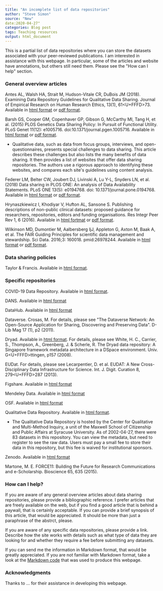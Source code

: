 ```yaml
---
title: "An incomplete list of data repositories"
author: "Steve Simon"
source: "New"
date:2020-04-27"
categories: Blog post
tags: Teaching resources
output: html_document
---
```


This is a partial list of data repositories where you can store the datasets associated with your peer-reviewed publications. I am interested in assistance with this webpage. In particular, some of the articles and website have annotations, but others still need them. Please see the "How can I help" section.

<!---More--->

### General overview articles

Antes AL, Walsh HA, Strait M, Hudson-Vitale CR, DuBois JM (2018). Examining Data Repository Guidelines for Qualitative Data Sharing. Journal of Empirical Research on Human Research Ethics, 13(1), 61<U+FFFD>73. Available in [html format](https://doi.org/10.1177/1556264617744121) or [pdf format](https://journals.sagepub.com/doi/pdf/10.1177/1556264617744121).

Barsh GS, Cooper GM, Copenhaver GP, Gibson G, McCarthy MI, Tang H, et al. (2015) PLOS Genetics Data Sharing Policy: In Pursuit of Functional Utility. PLoS Genet 11(12): e1005716. doi:10.1371/journal.pgen.1005716. Available in [html format](https://journals.plos.org/plosgenetics/article?id=10.1371/journal.pgen.1005716) or [pdf format](https://journals.plos.org/plosgenetics/article/file?id=10.1371/journal.pgen.1005716&type=printable).

+ Qualitative data, such as data from focus groups, interviews, and open-questionnaires, presents special challenges to data sharing. This article describes these challenges but also lists the many benefits of data sharing. It then provides a list of websites that offer data sharing repositories. The authors use a rigorous approach to identifying these websites, and compares each site's guidelines using content analysis.

Federer LM, Belter CW, Joubert DJ, Livinski A, Lu Y-L, Snyders LN, et al. (2018) Data sharing in PLOS ONE: An analysis of Data Availability Statements. PLoS ONE 13(5): e0194768. doi: 10.1371/journal.pone.0194768. Available in [html format](https://journals.plos.org/plosone/article?id=10.1371/journal.pone.0194768) or [pdf format](https://journals.plos.org/plosone/article/file?id=10.1371/journal.pone.0194768&type=printable).

Hrynaszkiewicz I, Khodiyar V, Hufton AL, Sansone S. Publishing descriptions of non-public clinical datasets: proposed guidance for researchers, repositories, editors and funding organisations. Res Integr Peer Rev 1, 6 (2016). Available in [html fortmat](https://doi.org/10.1186/s41073-016-0015-6) or [pdf format](https://researchintegrityjournal.biomedcentral.com/track/pdf/10.1186/s41073-016-0015-6).

Wilkinson MD, Dumontier M, Aalbersberg IjJ, Appleton G, Axton M, Baak A, et al. The FAIR Guiding Principles for scientific data management and stewardship. Sci Data. 2016;3: 160018. pmid:26978244. Available in [html format](https://www.nature.com/articles/sdata201618) or [pdf format](https://www.nature.com/articles/sdata201618.pdf).

### Data sharing policies

Taylor & Francis. Available in [html format](https://authorservices.taylorandfrancis.com/data-sharing-policies/).

### Specific repositories

COVID-19 Data Repository. Available in [html format](https://www.openicpsr.org/openicpsr/covid19).

DANS. Available in [html format](http://www.dans.knaw.nl/)

DataHub. Available in [html format](http://datahub.io)

Dataverse. Crosas, M. For details, please see "The Dataverse Network: An Open-Source Application for Sharing, Discovering and Preserving Data". D-Lib Mag 17 (1), p2 (2011).

Dryad. Available in [html format](https://datadryad.org/stash/). For details, please see White, H. C., Carrier, S., Thompson, A., Greenberg, J. & Scherle, R. The Dryad data repository: A Singapore framework metadata architecture in a DSpace environment. Univ. G<U+FFFD>ttingen, p157 (2008).

EUDat. For details, please see Lecarpentier, D. et al. EUDAT: A New Cross-Disciplinary Data Infrastructure for Science. Int. J. Digit. Curation 8, 279<U+FFFD>287 (2013).

Figshare. Available in [html format](https://figshare.com/)

Mendeley Data. Available in [html format](https://data.mendeley.com/)

OSF. Available in [html format](https://osf.io/)

Qualitative Data Repository. Available in [html format](https://qdr.syr.edu/).

+ The Qualitative Data Repository is hosted by the Center for Qualitative and Multi-Method Inquiry, a unit of the Maxwell School of Citizenship and Public Affairs at Syracuse University. As of 2002-04-27, there were 83 datasets in this repository. You can view the metadata, but need to register to see the raw data. Users must pay a small fee to store their data in this repository, but this fee is waived for institutional sponsors.

Zenodo. Available in [html format](http://zenodo.org/)


Martone, M. E. FORCE11: Building the Future for Research Communications and e-Scholarship. Bioscience 65, 635 (2015).


### How can I help?

If you are aware of any general overview articles about data sharing repositories, please provide a bibliographic reference. I prefer articles that are freely available on the web, but if you find a good article that is behind a paywall, that is certainly acceptable. If you can provide a brief synopsis of this article, that would be appreciated. It should be more than just a paraphrase of the abstrct, please.

If you are aware of any specific data repositories, please provide a link. Describe how the site works with details such as what type of data they are looking for and whether they require a fee before submitting any datasets.

If you can send me the information in Markdown format, that would be greatly appreciated. If you are not familiar with Markdown format, take a look at the [Markdown code](https://github.com/pmean/build-website/blob/master/text/20/data-repositories.md) that was used to produce this webpage.

### Acknowledgments

Thanks to ... for their assistance in developing this webpage.

